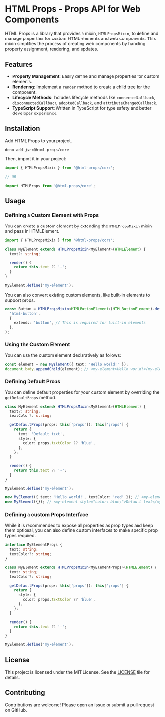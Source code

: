 # HTML Props - Props API for Web Components

HTML Props is a library that provides a mixin, `HTMLPropsMixin`, to define and
manage properties for custom HTML elements and web components. This mixin
simplifies the process of creating web components by handling property
assignment, rendering, and updates.

## Features

- **Property Management**: Easily define and manage properties for custom
  elements.
- **Rendering**: Implement a `render` method to create a child tree for the
  component.
- **Lifecycle Methods**: Includes lifecycle methods like `connectedCallback`,
  `disconnectedCallback`, `adoptedCallback`, and `attributeChangedCallback`.
- **TypeScript Support**: Written in TypeScript for type safety and better
  developer experience.

## Installation

Add HTML Props to your project.

```sh
deno add jsr:@html-props/core
```

Then, import it in your project:

```ts
import { HTMLPropsMixin } from '@html-props/core';

// OR

import HTMLProps from '@html-props/core';
```

## Usage

### Defining a Custom Element with Props

You can create a custom element by extending the `HTMLPropsMixin` mixin and pass
in HTMLElement.

```ts
import { HTMLPropsMixin } from '@html-props/core';

class MyElement extends HTMLPropsMixin<MyElement>(HTMLElement) {
  text?: string;

  render() {
    return this.text ?? '-';
  }
}

MyElement.define('my-element');
```

You can also convert existing custom elements, like built-in elements to support
props.

```ts
const Button = HTMLPropsMixin<HTMLButtonElement>(HTMLButtonElement).define(
  'html-button',
  {
    extends: 'button', // This is required for built-in elements
  },
);
```

### Using the Custom Element

You can use the custom element declaratively as follows:

```ts
const element = new MyElement({ text: 'Hello world!' });
document.body.appendChild(element); // <my-element>Hello world!</my-element>
```

### Defining Default Props

You can define default properties for your custom element by overriding the
`getDefaultProps` method.

```ts
class MyElement extends HTMLPropsMixin<MyElement>(HTMLElement) {
  text?: string;
  textColor?: string;

  getDefaultProps(props: this['props']): this['props'] {
    return {
      text: 'Default text',
      style: {
        color: props.textColor ?? 'blue',
      },
    };
  }

  render() {
    return this.text ?? '-';
  }
}

MyElement.define('my-element');

new MyElement({ text: 'Hello world!', textColor: 'red' }); // <my-element style="color: red;">Hello world!</my-element>
new MyElement({}); // <my-element style="color: blue;">Default text</my-element>
```

### Defining a custom Props Interface

While it is recommended to expose all properties as prop types and keep them
optional, you can also define custom interfaces to make specific prop types
required.

```ts
interface MyElementProps {
  text: string;
  textColor?: string;
}

class MyElement extends HTMLPropsMixin<MyElementProps>(HTMLElement) {
  text: string;
  textColor?: string;

  getDefaultProps(props: this['props']): this['props'] {
    return {
      style: {
        color: props.textColor ?? 'blue',
      },
    };
  }

  render() {
    return this.text ?? '-';
  }
}

MyElement.define('my-element');
```

## License

This project is licensed under the MIT License. See the [LICENSE](LICENSE) file
for details.

## Contributing

Contributions are welcome! Please open an issue or submit a pull request on
GitHub.
